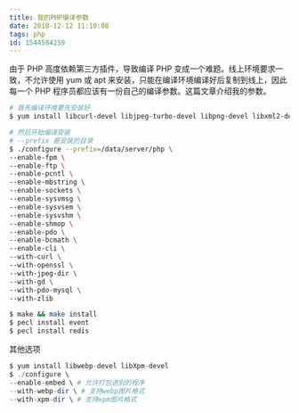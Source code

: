 ```yaml
---
title: 我的PHP编译参数
date: 2018-12-12 11:10:08
tags: php
id: 1544584259
---
```

由于 PHP 高度依赖第三方插件，导致编译 PHP 变成一个难题。线上环境要求一致，不允许使用 yum 或 apt 来安装，只能在编译环境编译好后复制到线上，因此每一个 PHP 程序员都应该有一份自己的编译参数。这篇文章介绍我的参数。

```sh
# 首先编译环境要先安装好
$ yum install libcurl-devel libjpeg-turbo-devel libpng-devel libxml2-devel openssl-devel zlib-devel

# 然后开始编译安装
# --prefix 是安装的目录
$ ./configure --prefix=/data/server/php \
--enable-fpm \
--enable-ftp \
--enable-pcntl \
--enable-mbstring \
--enable-sockets \
--enable-sysvmsg \
--enable-sysvsem \
--enable-sysvshm \
--enable-shmop \
--enable-pdo \
--enable-bcmath \
--enable-cli \
--with-curl \
--with-openssl \
--with-jpeg-dir \
--with-gd \
--with-pdo-mysql \
--with-zlib

$ make && make install
$ pecl install event
$ pecl install redis
```

其他选项
```php
$ yum install libwebp-devel libXpm-devel
$ ./configure \
--enable-embed \ # 允许打包进别的程序
--with-webp-dir \ # 支持webp图片格式
--with-xpm-dir \ # 支持xpm图片格式
```